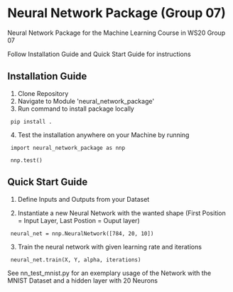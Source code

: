 # Neural Network Package (Group 07)

Neural Network Package for the Machine Learning Course in WS20 Group 07

Follow Installation Guide and Quick Start Guide for instructions

## Installation Guide

1. Clone Repository
2. Navigate to Module 'neural_network_package'
3. Run command to install package locally

` pip install .`

4. Test the installation anywhere on your Machine by running

` import neural_network_package as nnp`

` nnp.test()`

## Quick Start Guide

1. Define Inputs and Outputs from your Dataset

2. Instantiate a new Neural Network with the wanted shape
   (First Position = Input Layer, Last Postion = Ouput layer)

` neural_net = nnp.NeuralNetwork([784, 20, 10])`

3. Train the neural network with given learning rate and iterations

` neural_net.train(X, Y, alpha, iterations)`

See nn_test_mnist.py for an exemplary usage of the Network with the MNIST Dataset and a hidden layer with 20 Neurons
